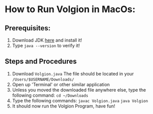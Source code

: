 # How to Run Volgion in MacOs:
## Prerequisites:
1. Download JDK [here]([url](https://www.oracle.com/java/technologies/downloads/)) and install it!
2. Type `java --version` to verify it!

## Steps and Procedures
1. Download `Volgion.java`
   The file should be located in your `/Users/$USERNAME/Downloads/`
2. Open up 'Terminal' or other similar application
3. Unless you moved the downloaded file anywhere else, type the following command: `cd ~/Downloads`
4. Type the following commands: 
       `javac Volgion.java`
       `java Volgion`
5. It should now run the Volgion Program, have fun!
